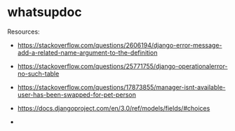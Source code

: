 # whatsupdoc

Resources:

- https://stackoverflow.com/questions/2606194/django-error-message-add-a-related-name-argument-to-the-definition

- https://stackoverflow.com/questions/25771755/django-operationalerror-no-such-table
- https://stackoverflow.com/questions/17873855/manager-isnt-available-user-has-been-swapped-for-pet-person
- https://docs.djangoproject.com/en/3.0/ref/models/fields/#choices
- 